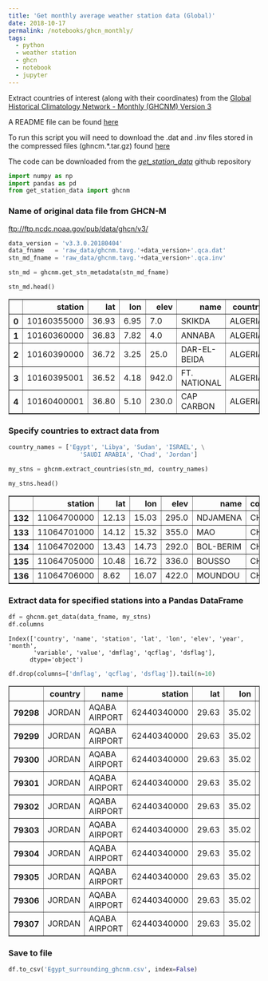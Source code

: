 ```yaml
---
title: 'Get monthly average weather station data (Global)'
date: 2018-10-17
permalink: /notebooks/ghcn_monthly/
tags:
  - python
  - weather station
  - ghcn
  - notebook
  - jupyter
---
```


Extract countries of interest (along with their coordinates) from the
[Global Historical Climatology Network - Monthly (GHCNM) Version 3](https://www.ncdc.noaa.gov/ghcnm/v3.php)

A README file can be found [here](ftp://ftp.ncdc.noaa.gov/pub/data/ghcn/v3/README)

To run this script you will need to download the .dat and .inv files stored in the compressed files (ghncm.*.tar.gz) found [here](ftp://ftp.ncdc.noaa.gov/pub/data/ghcn/v3/)

The code can be downloaded from the [_get_station_data_](https://github.com/scotthosking/get_station_data) github repository

```python
import numpy as np
import pandas as pd
from get_station_data import ghcnm
```

### Name of original data file from GHCN-M
ftp://ftp.ncdc.noaa.gov/pub/data/ghcn/v3/


```python
data_version = 'v3.3.0.20180404'
data_fname   = 'raw_data/ghcnm.tavg.'+data_version+'.qca.dat'
stn_md_fname = 'raw_data/ghcnm.tavg.'+data_version+'.qca.inv'

stn_md = ghcnm.get_stn_metadata(stn_md_fname)

stn_md.head()
```




<div>
<style scoped>
    .dataframe tbody tr th:only-of-type {
        vertical-align: middle;
    }

    .dataframe tbody tr th {
        vertical-align: top;
    }

    .dataframe thead th {
        text-align: right;
    }
</style>
<table border="1" class="dataframe">
  <thead>
    <tr style="text-align: right;">
      <th></th>
      <th>station</th>
      <th>lat</th>
      <th>lon</th>
      <th>elev</th>
      <th>name</th>
      <th>country</th>
    </tr>
  </thead>
  <tbody>
    <tr>
      <th>0</th>
      <td>10160355000</td>
      <td>36.93</td>
      <td>6.95</td>
      <td>7.0</td>
      <td>SKIKDA</td>
      <td>ALGERIA</td>
    </tr>
    <tr>
      <th>1</th>
      <td>10160360000</td>
      <td>36.83</td>
      <td>7.82</td>
      <td>4.0</td>
      <td>ANNABA</td>
      <td>ALGERIA</td>
    </tr>
    <tr>
      <th>2</th>
      <td>10160390000</td>
      <td>36.72</td>
      <td>3.25</td>
      <td>25.0</td>
      <td>DAR-EL-BEIDA</td>
      <td>ALGERIA</td>
    </tr>
    <tr>
      <th>3</th>
      <td>10160395001</td>
      <td>36.52</td>
      <td>4.18</td>
      <td>942.0</td>
      <td>FT. NATIONAL</td>
      <td>ALGERIA</td>
    </tr>
    <tr>
      <th>4</th>
      <td>10160400001</td>
      <td>36.80</td>
      <td>5.10</td>
      <td>230.0</td>
      <td>CAP CARBON</td>
      <td>ALGERIA</td>
    </tr>
  </tbody>
</table>
</div>



### Specify countries to extract data from


```python
country_names = ['Egypt', 'Libya', 'Sudan', 'ISRAEL', \
                    'SAUDI ARABIA', 'Chad', 'Jordan']

my_stns = ghcnm.extract_countries(stn_md, country_names)

my_stns.head()
```




<div>
<style scoped>
    .dataframe tbody tr th:only-of-type {
        vertical-align: middle;
    }

    .dataframe tbody tr th {
        vertical-align: top;
    }

    .dataframe thead th {
        text-align: right;
    }
</style>
<table border="1" class="dataframe">
  <thead>
    <tr style="text-align: right;">
      <th></th>
      <th>station</th>
      <th>lat</th>
      <th>lon</th>
      <th>elev</th>
      <th>name</th>
      <th>country</th>
    </tr>
  </thead>
  <tbody>
    <tr>
      <th>132</th>
      <td>11064700000</td>
      <td>12.13</td>
      <td>15.03</td>
      <td>295.0</td>
      <td>NDJAMENA</td>
      <td>CHAD</td>
    </tr>
    <tr>
      <th>133</th>
      <td>11064701000</td>
      <td>14.12</td>
      <td>15.32</td>
      <td>355.0</td>
      <td>MAO</td>
      <td>CHAD</td>
    </tr>
    <tr>
      <th>134</th>
      <td>11064702000</td>
      <td>13.43</td>
      <td>14.73</td>
      <td>292.0</td>
      <td>BOL-BERIM</td>
      <td>CHAD</td>
    </tr>
    <tr>
      <th>135</th>
      <td>11064705000</td>
      <td>10.48</td>
      <td>16.72</td>
      <td>336.0</td>
      <td>BOUSSO</td>
      <td>CHAD</td>
    </tr>
    <tr>
      <th>136</th>
      <td>11064706000</td>
      <td>8.62</td>
      <td>16.07</td>
      <td>422.0</td>
      <td>MOUNDOU</td>
      <td>CHAD</td>
    </tr>
  </tbody>
</table>
</div>



### Extract data for specified stations into a Pandas DataFrame


```python
df = ghcnm.get_data(data_fname, my_stns)
df.columns
```




    Index(['country', 'name', 'station', 'lat', 'lon', 'elev', 'year', 'month',
           'variable', 'value', 'dmflag', 'qcflag', 'dsflag'],
          dtype='object')




```python
df.drop(columns=['dmflag', 'qcflag', 'dsflag']).tail(n=10)
```




<div>
<style scoped>
    .dataframe tbody tr th:only-of-type {
        vertical-align: middle;
    }

    .dataframe tbody tr th {
        vertical-align: top;
    }

    .dataframe thead th {
        text-align: right;
    }
</style>
<table border="1" class="dataframe">
  <thead>
    <tr style="text-align: right;">
      <th></th>
      <th>country</th>
      <th>name</th>
      <th>station</th>
      <th>lat</th>
      <th>lon</th>
      <th>elev</th>
      <th>year</th>
      <th>month</th>
      <th>variable</th>
      <th>value</th>
    </tr>
  </thead>
  <tbody>
    <tr>
      <th>79298</th>
      <td>JORDAN</td>
      <td>AQABA AIRPORT</td>
      <td>62440340000</td>
      <td>29.63</td>
      <td>35.02</td>
      <td>51</td>
      <td>1990</td>
      <td>3</td>
      <td>TAVG</td>
      <td>18.9</td>
    </tr>
    <tr>
      <th>79299</th>
      <td>JORDAN</td>
      <td>AQABA AIRPORT</td>
      <td>62440340000</td>
      <td>29.63</td>
      <td>35.02</td>
      <td>51</td>
      <td>1990</td>
      <td>4</td>
      <td>TAVG</td>
      <td>24.3</td>
    </tr>
    <tr>
      <th>79300</th>
      <td>JORDAN</td>
      <td>AQABA AIRPORT</td>
      <td>62440340000</td>
      <td>29.63</td>
      <td>35.02</td>
      <td>51</td>
      <td>1990</td>
      <td>5</td>
      <td>TAVG</td>
      <td>26.9</td>
    </tr>
    <tr>
      <th>79301</th>
      <td>JORDAN</td>
      <td>AQABA AIRPORT</td>
      <td>62440340000</td>
      <td>29.63</td>
      <td>35.02</td>
      <td>51</td>
      <td>1990</td>
      <td>6</td>
      <td>TAVG</td>
      <td>30.5</td>
    </tr>
    <tr>
      <th>79302</th>
      <td>JORDAN</td>
      <td>AQABA AIRPORT</td>
      <td>62440340000</td>
      <td>29.63</td>
      <td>35.02</td>
      <td>51</td>
      <td>1990</td>
      <td>7</td>
      <td>TAVG</td>
      <td>32.4</td>
    </tr>
    <tr>
      <th>79303</th>
      <td>JORDAN</td>
      <td>AQABA AIRPORT</td>
      <td>62440340000</td>
      <td>29.63</td>
      <td>35.02</td>
      <td>51</td>
      <td>1990</td>
      <td>8</td>
      <td>TAVG</td>
      <td>31.7</td>
    </tr>
    <tr>
      <th>79304</th>
      <td>JORDAN</td>
      <td>AQABA AIRPORT</td>
      <td>62440340000</td>
      <td>29.63</td>
      <td>35.02</td>
      <td>51</td>
      <td>1990</td>
      <td>9</td>
      <td>TAVG</td>
      <td>28.9</td>
    </tr>
    <tr>
      <th>79305</th>
      <td>JORDAN</td>
      <td>AQABA AIRPORT</td>
      <td>62440340000</td>
      <td>29.63</td>
      <td>35.02</td>
      <td>51</td>
      <td>1990</td>
      <td>10</td>
      <td>TAVG</td>
      <td>26.8</td>
    </tr>
    <tr>
      <th>79306</th>
      <td>JORDAN</td>
      <td>AQABA AIRPORT</td>
      <td>62440340000</td>
      <td>29.63</td>
      <td>35.02</td>
      <td>51</td>
      <td>1990</td>
      <td>11</td>
      <td>TAVG</td>
      <td>23.2</td>
    </tr>
    <tr>
      <th>79307</th>
      <td>JORDAN</td>
      <td>AQABA AIRPORT</td>
      <td>62440340000</td>
      <td>29.63</td>
      <td>35.02</td>
      <td>51</td>
      <td>1990</td>
      <td>12</td>
      <td>TAVG</td>
      <td>18.0</td>
    </tr>
  </tbody>
</table>
</div>



### Save to file


```python
df.to_csv('Egypt_surrounding_ghcnm.csv', index=False)
```
